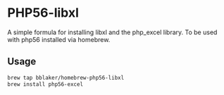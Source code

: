 # PHP56-libxl

A simple formula for installing libxl and the php_excel library.  To be used with php56 installed via homebrew.

## Usage

```sh
brew tap bblaker/homebrew-php56-libxl
brew install php56-excel
```
